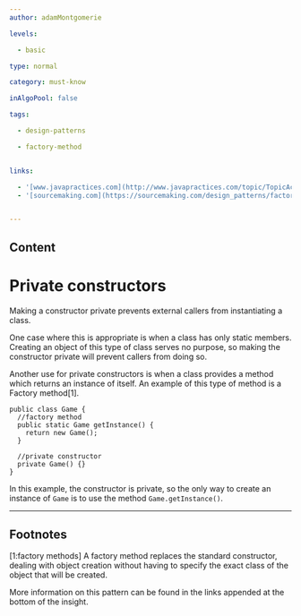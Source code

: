 ```yaml
---
author: adamMontgomerie

levels:

  - basic

type: normal

category: must-know

inAlgoPool: false

tags:

  - design-patterns

  - factory-method


links:

  - '[www.javapractices.com](http://www.javapractices.com/topic/TopicAction.do?Id=40){website}'
  - '[sourcemaking.com](https://sourcemaking.com/design_patterns/factory_method){website}'


---
```

## Content
# Private constructors

Making a constructor private prevents external callers from instantiating a class. 

One case where this is appropriate is when a class has only static members. Creating an object of this type of class serves no purpose, so making the constructor private will prevent callers from doing so.

Another use for private constructors is when  a class provides a method which returns an instance of itself. An example of this type of method is a Factory method[1].

```
public class Game {
  //factory method
  public static Game getInstance() {
    return new Game();
  }

  //private constructor
  private Game() {}
}
```
In this example, the constructor is private, so the only way to create an instance of `Game` is to use the method `Game.getInstance()`.

---
## Footnotes
[1:factory methods]
A factory method replaces the standard constructor, dealing with object creation without having to specify the exact class of the object that will be created. 

More information on this pattern can be found in the links appended at the bottom of the insight.
